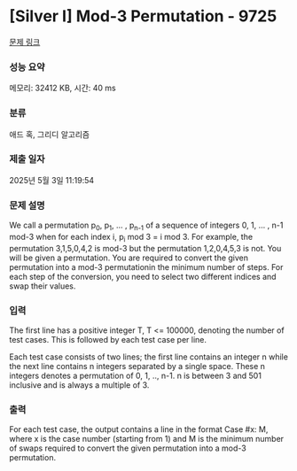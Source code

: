 # [Silver I] Mod-3 Permutation - 9725 

[문제 링크](https://www.acmicpc.net/problem/9725) 

### 성능 요약

메모리: 32412 KB, 시간: 40 ms

### 분류

애드 혹, 그리디 알고리즘

### 제출 일자

2025년 5월 3일 11:19:54

### 문제 설명

<p>We call a permutation p<sub>0</sub>, p<sub>1</sub>, ... , p<sub>n-1</sub> of a sequence of integers 0, 1, ... , n-1 mod-3 when for each index i, p<sub>i</sub> mod 3 = i mod 3. For example, the permutation 3,1,5,0,4,2 is mod-3 but the permutation 1,2,0,4,5,3 is not. You will be given a permutation. You are required to convert the given permutation into a mod-3 permutationin the minimum number of steps. For each step of the conversion, you need to select two different indices and swap their values. </p>

### 입력 

 <p>The first line has a positive integer T, T <= 100000, denoting the number of test cases. This is followed by each test case per line.</p>

<p>Each test case consists of two lines; the first line contains an integer n while the next line contains n integers separated by a single space. These n integers denotes a permutation of 0, 1, .., n-1. n is between 3 and 501 inclusive and is always a multiple of 3. </p>

### 출력 

 <p>For each test case, the output contains a line in the format Case #x: M, where x is the case number (starting from 1) and M is the minimum number of swaps required to convert the given permutation into a mod-3 permutation. </p>

